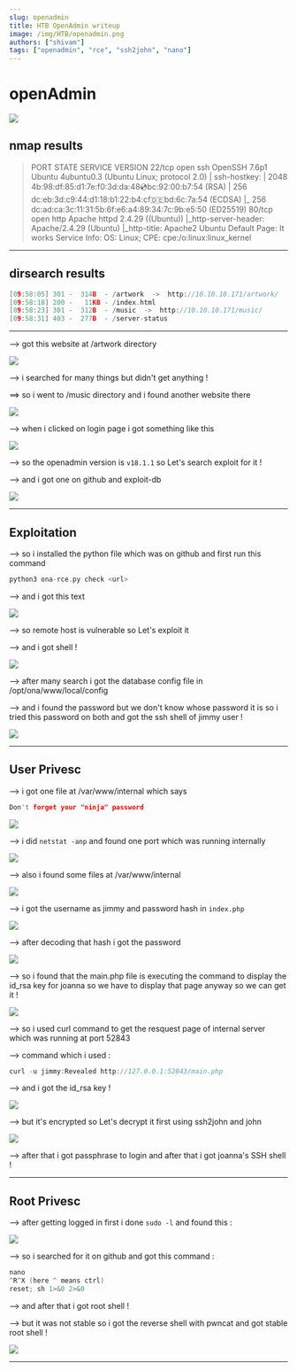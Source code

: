 ```yaml
---
slug: openadmin
title: HTB OpenAdmin writeup
image: /img/HTB/openadmin.png
authors: ["shivam"]
tags: ["openadmin", "rce", "ssh2john", "nano"]
---
```


# openAdmin

![](/img/HTB/openadmin.png)

<!--truncate-->

## nmap results

> PORT STATE SERVICE VERSION
> 22/tcp open ssh OpenSSH 7.6p1 Ubuntu 4ubuntu0.3 (Ubuntu Linux; protocol 2.0)
> | ssh-hostkey:
> | 2048 4b:98:df:85:d1:7e:f0:3d:da:48:cd:bc:92:00:b7:54 (RSA)
> | 256 dc:eb:3d:c9:44:d1:18:b1:22:b4:cf:de:bd:6c:7a:54 (ECDSA)
> |\_ 256 dc:ad:ca:3c:11:31:5b:6f:e6:a4:89:34:7c:9b:e5:50 (ED25519)
> 80/tcp open http Apache httpd 2.4.29 ((Ubuntu))
> |\_http-server-header: Apache/2.4.29 (Ubuntu)
> |\_http-title: Apache2 Ubuntu Default Page: It works
> Service Info: OS: Linux; CPE: cpe:/o:linux:linux_kernel

---

## dirsearch results

```c
[09:58:05] 301 -  314B  - /artwork  ->  http://10.10.10.171/artwork/
[09:58:18] 200 -   11KB - /index.html
[09:58:23] 301 -  312B  - /music  ->  http://10.10.10.171/music/
[09:58:31] 403 -  277B  - /server-status
```

---

--> got this website at /artwork directory

![](Attachments/Pastedimage20210716101117.png)

--> i searched for many things but didn't get anything !

==> so i went to /music directory and i found another website there

![](Attachments/Pastedimage20210716101253.png)

--> when i clicked on login page i got something like this

![](Attachments/Pastedimage20210716101329.png)

--> so the openadmin version is `v18.1.1` so Let's search exploit for it !

--> and i got one on github and exploit-db

![](Attachments/Pastedimage20210716101422.png)

---

## Exploitation

--> so i installed the python file which was on github and first run this command

```c
python3 ona-rce.py check <url>
```

--> and i got this text

![](Attachments/Pastedimage20210716101630.png)

--> so remote host is vulnerable so Let's exploit it

--> and i got shell !

![](Attachments/Pastedimage20210716101740.png)

--> after many search i got the database config file in /opt/ona/www/local/config

--> and i found the password but we don't know whose password it is so i tried this password on both and got the ssh shell of jimmy user !

![](Attachments/Pastedimage20210716112150.png)

---

## User Privesc

--> i got one file at /var/www/internal which says

```c
Don't forget your "ninja" password
```

![](Attachments/Pastedimage20210716121615.png)

--> i did `netstat -anp` and found one port which was running internally

![](Attachments/Pastedimage20210716124451.png)

--> also i found some files at /var/www/internal

![](Attachments/Pastedimage20210716125435.png)

--> i got the username as jimmy and password hash in `index.php`

![](Attachments/Pastedimage20210716125512.png)

--> after decoding that hash i got the password

![](Attachments/Pastedimage20210716125550.png)

--> so i found that the main.php file is executing the command to display the id_rsa key for joanna so we have to display that page anyway so we can get it !

![](Attachments/Pastedimage20210716125406.png)

--> so i used curl command to get the resquest page of internal server which was running at port 52843

--> command which i used :

```js
curl -u jimmy:Revealed http://127.0.0.1:52843/main.php
```

--> and i got the id_rsa key !

![](Attachments/Pastedimage20210716125347.png)

--> but it's encrypted so Let's decrypt it first using ssh2john and john

![](Attachments/Pastedimage20210716125317.png)

--> after that i got passphrase to login and after that i got joanna's SSH shell !

---

## Root Privesc

--> after getting logged in first i done `sudo -l` and found this :

![](Attachments/Pastedimage20210716131528.png)

--> so i searched for it on github and got this command :

```c
nano
^R^X (here ^ means ctrl)
reset; sh 1>&0 2>&0
```

--> and after that i got root shell !

--> but it was not stable so i got the reverse shell with pwncat and got stable root shell !

![](Attachments/Pastedimage20210716131716.png)

---
